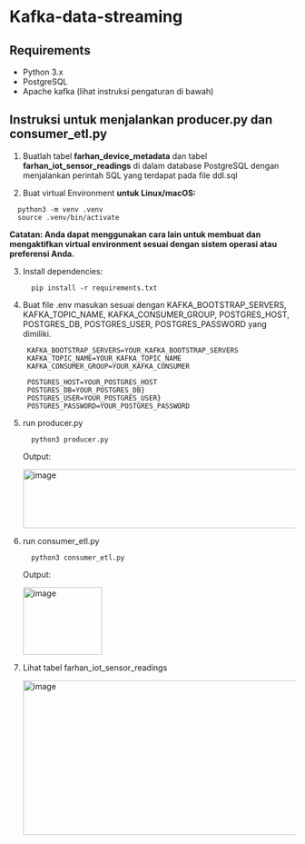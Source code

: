 # Kafka-data-streaming
## Requirements
* Python 3.x
* PostgreSQL
* Apache kafka (lihat instruksi pengaturan di bawah)

## Instruksi untuk menjalankan producer.py dan consumer_etl.py
1. Buatlah tabel **farhan_device_metadata** dan tabel **farhan_iot_sensor_readings** di dalam database PostgreSQL dengan menjalankan perintah SQL yang terdapat pada file ddl.sql

2. Buat virtual Environment **untuk Linux/macOS:**
  ```
    python3 -m venv .venv
    source .venv/bin/activate
  ```
  **Catatan: Anda dapat menggunakan cara lain untuk membuat dan mengaktifkan virtual environment sesuai dengan sistem operasi atau preferensi Anda.**

3. Install dependencies:
   ```
     pip install -r requirements.txt
   ```  
4. Buat file .env masukan sesuai dengan KAFKA_BOOTSTRAP_SERVERS, KAFKA_TOPIC_NAME, KAFKA_CONSUMER_GROUP, POSTGRES_HOST, POSTGRES_DB, POSTGRES_USER, POSTGRES_PASSWORD yang dimiliki.
   ```
    KAFKA_BOOTSTRAP_SERVERS=YOUR_KAFKA_BOOTSTRAP_SERVERS
    KAFKA_TOPIC_NAME=YOUR_KAFKA_TOPIC_NAME
    KAFKA_CONSUMER_GROUP=YOUR_KAFKA_CONSUMER

    POSTGRES_HOST=YOUR_POSTGRES_HOST
    POSTGRES_DB=YOUR_POSTGRES_DB}
    POSTGRES_USER=YOUR_POSTGRES_USER}
    POSTGRES_PASSWORD=YOUR_POSTGRES_PASSWORD
   ```
5. run producer.py
   ```
     python3 producer.py
   ```
   Output:

   <img width="795" height="104" alt="image" src="https://github.com/user-attachments/assets/0f4cc72f-54f8-45c0-8f12-e05a7a972bf6" />

  
6. run consumer_etl.py
   ```
     python3 consumer_etl.py
   ```
   Output:

   <img width="139" height="119" alt="image" src="https://github.com/user-attachments/assets/f492aef7-e650-4eca-a6d1-fca5521a5c21" />

6. Lihat tabel farhan_iot_sensor_readings

   <img width="809" height="272" alt="image" src="https://github.com/user-attachments/assets/9233a9f2-0d2e-41eb-9aa8-571d429e1bcc" />


